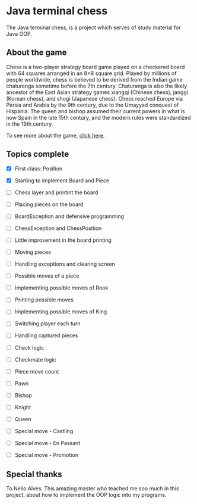 # Java terminal chess

The Java terminal chess, is a project which serves of study material for Java OOP.



## About the game

Chess is a two-player strategy board game played on a checkered board with 64 squares arranged in an 8×8 square grid. Played by millions of people worldwide, chess is believed to be derived from the Indian game chaturanga sometime before the 7th century. Chaturanga is also the likely ancestor of the East Asian strategy games xiangqi (Chinese chess), janggi (Korean chess), and shogi (Japanese chess). Chess reached Europe via Persia and Arabia by the 9th century, due to the Umayyad conquest of Hispania. The queen and bishop assumed their current powers in what is now Spain in the late 15th century, and the modern rules were standardized in the 19th century.

To see more about the game, [click here](https://en.wikipedia.org/wiki/Chess).	



## Topics complete

- [x] First class: Position
- [x] Starting to implement Board and Piece
- [ ] Chess layer and printint the board
- [ ] Placing pieces on the board
- [ ] BoardException and defensive programming
- [ ] ChessException and ChessPosition
- [ ] Little improvement in the board printing
- [ ] Moving pieces
- [ ] Handling exceptions and clearing screen
- [ ] Possible moves of a piece
- [ ] Implementing possible moves of Rook
- [ ] Printing possible moves
- [ ] Implementing possible moves of King
- [ ] Switching player each turn
- [ ] Handling captured pieces
- [ ] Check logic
- [ ] Checkmate logic
- [ ] Piece move count
- [ ] Pawn
- [ ] Bishop
- [ ] Knight
- [ ] Queen
- [ ] Special move - Castling
- [ ] Special move - En Passant
- [ ] Special move - Promotion



## Special thanks

To Nelio Alves. This amazing master who teached me soo much in this project, about how to implement the OOP logic into my programs.